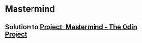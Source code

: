 # Mastermind
## Solution to <a href="https://www.theodinproject.com/lessons/ruby-mastermind">Project: Mastermind - The Odin Project</a>

